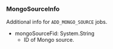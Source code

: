 ### MongoSourceInfo
Additional info for `ADD_MONGO_SOURCE` jobs.

- mongoSourceFid: System.String
  - ID of Mongo source.
